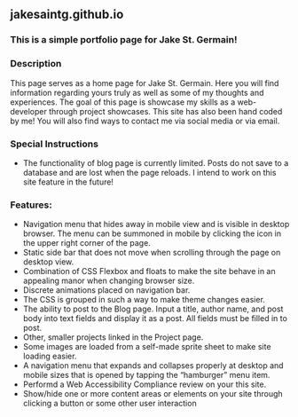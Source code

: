 ## jakesaintg.github.io

### This is a simple portfolio page for Jake St. Germain!

### Description
This page serves as a home page for Jake St. Germain. Here you will find information regarding yours truly as well as some of my thoughts and experiences. The goal
of this page is showcase my skills as a web-developer through project showcases. This site has also been hand coded by me! You will also find ways to contact me via social media or via email.

### Special Instructions
- The functionality of blog page is currently limited. Posts do not save to a database and are lost when the page reloads. I intend to work on this site feature in the future!

### Features:
- Navigation menu that hides away in mobile view and is visible in desktop browser. The menu can be summoned in mobile by clicking the icon in the upper right corner of the page.
- Static side bar that does not move when scrolling through the page on desktop view.
- Combination of CSS Flexbox and floats to make the site behave in an appealing manor when changing browser size.
- Discrete animations placed on navigation bar.
- The CSS is grouped in such a way to make theme changes easier.
- The ability to post to the Blog page. Input a title, author name, and post body into text fields and display it as a post. All fields must be filled in to post.
- Other, smaller projects linked in the Project page.
- Some images are loaded from a self-made sprite sheet to make site loading easier.
- A navigation menu that expands and collapses properly at desktop and mobile sizes that is opened by tapping the “hamburger” menu item.
- Performd a Web Accessibility Compliance review on your this site.
- Show/hide one or more content areas or elements on your site through clicking a button or some other user interaction
